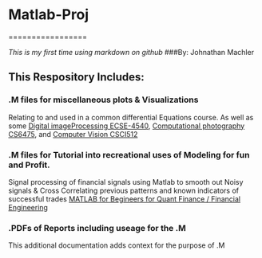 # Matlab-Proj
=================

*This is my first time using markdown on github*
###By: Johnathan Machler

## This Respository Includes: 


### .M files for miscellaneous plots & Visualizations
Relating to and used in a common differential Equations course. 
As well as some  [Digital imageProcessing ECSE-4540](https://www.youtube.com/watch?v=UhDlL-tLT2U&list=PLuh62Q4Sv7BUf60vkjePfcOQc8sHxmnDX), [Computational photography CS6475](https://www.youtube.com/watch?v=45gqr8e6WG4&list=PLAwxTw4SYaPn-unAWtRMleY4peSe4OzIY), and [Computer Vision CSCI512](https://www.youtube.com/watch?v=skaQfPQFSyY&list=PL7v9EfkjLswLfjcI-qia-Z-e3ntl9l6vp) 

### .M files for Tutorial into recreational uses of Modeling for fun and Profit. 
Signal processing of financial signals using Matlab to smooth out Noisy signals & Cross Correlating previous patterns and known 
indicators of successful trades [MATLAB for Begineers for Quant Finance / Financial Engineering](https://www.youtube.com/watch?v=TClFZ9V4s1w&list=PL_-KSXJS5pxMPrnEN_YmYkDHQuNGR8uiU&index=3)

### .PDFs of Reports including useage for the .M
This additional documentation adds context for the purpose of .M 

